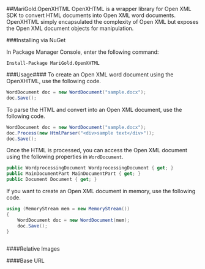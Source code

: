 ##MariGold.OpenXHTML
OpenXHTML is a wrapper library for Open XML SDK to convert HTML documents into Open XML word documents. OpenXHTML simply encapsulated the complexity of Open XML but exposes the Open XML document objects for manipulation.

###Installing via NuGet

In Package Manager Console, enter the following command:
```
Install-Package MariGold.OpenXHTML
```

###Usage####
To create an Open XML word document using the OpenXHTML, use the following code.

```csharp
WordDocument doc = new WordDocument("sample.docx");
doc.Save();
```

To parse the HTML and convert into an Open XML document, use the following code.

```csharp
WordDocument doc = new WordDocument("sample.docx");
doc.Process(new HtmlParser("<div>sample text</div>"));
doc.Save();
```
Once the HTML is processed, you can access the Open XML document using the following properties in `WordDocument`.

```csharp
public WordprocessingDocument WordprocessingDocument { get; }
public MainDocumentPart MainDocumentPart { get; }
public Document Document { get; }
```

If you want to create an Open XML document in memory, use the following code.

```csharp
using (MemoryStream mem = new MemoryStream())
{
	WordDocument doc = new WordDocument(mem);
	doc.Save();
}
			
```

####Relative Images

####Base URL
